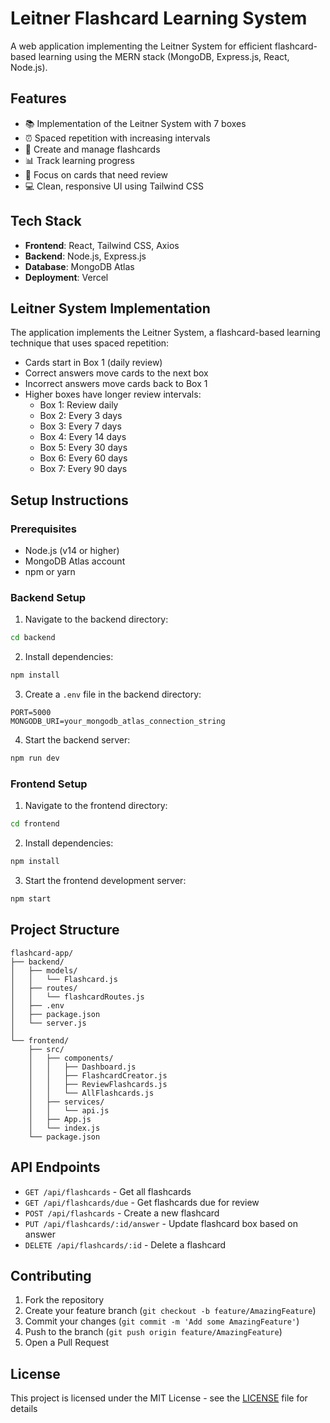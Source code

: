 # Leitner Flashcard Learning System

A web application implementing the Leitner System for efficient flashcard-based learning using the MERN stack (MongoDB, Express.js, React, Node.js).

## Features

- 📚 Implementation of the Leitner System with 7 boxes
- ⏰ Spaced repetition with increasing intervals
- 📝 Create and manage flashcards
- 📊 Track learning progress
- 🎯 Focus on cards that need review
- 💻 Clean, responsive UI using Tailwind CSS

## Tech Stack

- **Frontend**: React, Tailwind CSS, Axios
- **Backend**: Node.js, Express.js
- **Database**: MongoDB Atlas
- **Deployment**: Vercel

## Leitner System Implementation

The application implements the Leitner System, a flashcard-based learning technique that uses spaced repetition:

- Cards start in Box 1 (daily review)
- Correct answers move cards to the next box
- Incorrect answers move cards back to Box 1
- Higher boxes have longer review intervals:
  - Box 1: Review daily
  - Box 2: Every 3 days
  - Box 3: Every 7 days
  - Box 4: Every 14 days
  - Box 5: Every 30 days
  - Box 6: Every 60 days
  - Box 7: Every 90 days

## Setup Instructions

### Prerequisites

- Node.js (v14 or higher)
- MongoDB Atlas account
- npm or yarn

### Backend Setup

1. Navigate to the backend directory:
```bash
cd backend
```

2. Install dependencies:
```bash
npm install
```

3. Create a `.env` file in the backend directory:
```env
PORT=5000
MONGODB_URI=your_mongodb_atlas_connection_string
```

4. Start the backend server:
```bash
npm run dev
```

### Frontend Setup

1. Navigate to the frontend directory:
```bash
cd frontend
```

2. Install dependencies:
```bash
npm install
```

3. Start the frontend development server:
```bash
npm start
```

## Project Structure

```
flashcard-app/
├── backend/
│   ├── models/
│   │   └── Flashcard.js
│   ├── routes/
│   │   └── flashcardRoutes.js
│   ├── .env
│   ├── package.json
│   └── server.js
│
└── frontend/
    ├── src/
    │   ├── components/
    │   │   ├── Dashboard.js
    │   │   ├── FlashcardCreator.js
    │   │   ├── ReviewFlashcards.js
    │   │   └── AllFlashcards.js
    │   ├── services/
    │   │   └── api.js
    │   ├── App.js
    │   └── index.js
    └── package.json
```

## API Endpoints

- `GET /api/flashcards` - Get all flashcards
- `GET /api/flashcards/due` - Get flashcards due for review
- `POST /api/flashcards` - Create a new flashcard
- `PUT /api/flashcards/:id/answer` - Update flashcard box based on answer
- `DELETE /api/flashcards/:id` - Delete a flashcard


## Contributing

1. Fork the repository
2. Create your feature branch (`git checkout -b feature/AmazingFeature`)
3. Commit your changes (`git commit -m 'Add some AmazingFeature'`)
4. Push to the branch (`git push origin feature/AmazingFeature`)
5. Open a Pull Request

## License

This project is licensed under the MIT License - see the [LICENSE](LICENSE) file for details

